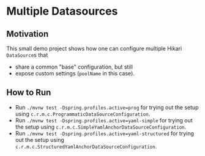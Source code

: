 # Multiple Datasources

## Motivation

This small demo project shows how one can configure multiple Hikari `DataSource`s that

- share a common "base" configuration, but still
- expose custom settings (`poolName` in this case).

## How to Run

- Run `./mvnw test -Dspring.profiles.active=prog` for trying out the setup
  using `c.r.m.c.ProgrammaticDataSourceConfiguration`.
- Run `./mvnw test -Dspring.profiles.active=yaml-simple` for trying out the setup
  using `c.r.m.c.SimpleYamlAnchorDataSourceConfiguration`.
- Run `./mvnw test -Dspring.profiles.active=yaml-structured` for trying out the setup
  using `c.r.m.c.StructuredYamlAnchorDataSourceConfiguration`.
